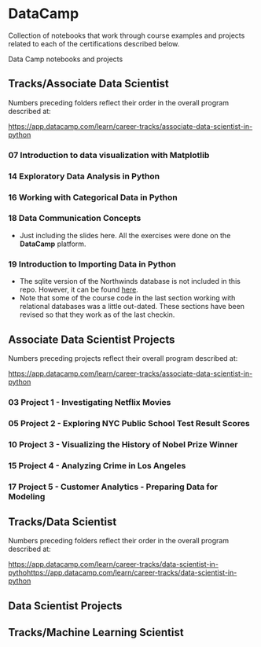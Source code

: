 # DataCamp

Collection of notebooks that work through course examples and projects related to each of the certifications described below.

Data Camp notebooks and projects

## Tracks/Associate Data Scientist

Numbers preceding folders reflect their order in the overall program described at:

https://app.datacamp.com/learn/career-tracks/associate-data-scientist-in-python

### 07 Introduction to data visualization with Matplotlib

### 14 Exploratory Data Analysis in Python

### 16 Working with Categorical Data in Python

### 18 Data Communication Concepts

+ Just including the slides here. All the exercises were done on the **DataCamp** platform.

### 19 Introduction to Importing Data in Python

+ The sqlite version of the Northwinds database is not included in this repo. However, it can be found [here](https://github.com/jpwhite3/northwind-SQLite3).
+ Note that some of the course code in the last section working with relational databases was a little out-dated. These sections have been revised so that they work as of the last checkin.


## Associate Data Scientist Projects

Numbers preceding projects reflect their overall program described at:

https://app.datacamp.com/learn/career-tracks/associate-data-scientist-in-python

### 03 Project 1 - Investigating Netflix Movies

### 05 Project 2 - Exploring NYC Public School Test Result Scores

### 10 Project 3 - Visualizing the History of Nobel Prize Winner

### 15 Project 4 - Analyzing Crime in Los Angeles

### 17 Project 5 - Customer Analytics - Preparing Data for Modeling


## Tracks/Data Scientist

Numbers preceding folders reflect their order in the overall program described at:

https://app.datacamp.com/learn/career-tracks/data-scientist-in-pythohttps://app.datacamp.com/learn/career-tracks/data-scientist-in-python

## Data Scientist Projects



## Tracks/Machine Learning Scientist





